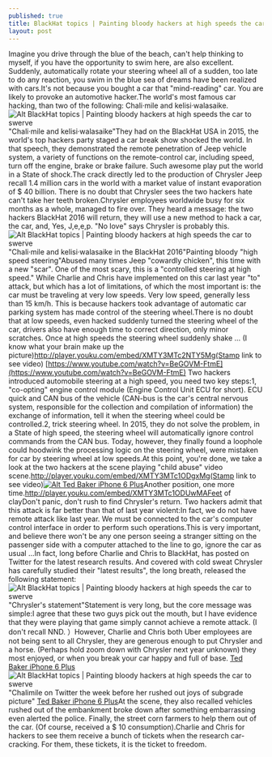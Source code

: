 ```yaml
---
published: true
title: BlackHat topics | Painting bloody hackers at high speeds the car to swerve
layout: post
---
```

Imagine you drive through the blue of the beach, can\'t help thinking to myself, if you have the opportunity to swim here, are also excellent. Suddenly, automatically rotate your steering wheel all of a sudden, too late to do any reaction, you swim in the blue sea of dreams have been realized with cars.It\'s not because you bought a car that \"mind-reading\" car. You are likely to provoke an automotive hacker.The world\'s most famous car hacking, than two of the following: Chali·mile and kelisi·walasaike.![Alt BlackHat topics | Painting bloody hackers at high speeds the car to swerve](https://c1.staticflickr.com/9/8433/28693036421_f8b709d8ff_z.jpg)\"Chali·mile and kelisi·walasaike\"They had on the BlackHat USA in 2015, the world\'s top hackers party staged a car break show shocked the world. In that speech, they demonstrated the remote penetration of Jeep vehicle system, a variety of functions on the remote-control car, including speed, turn off the engine, brake or brake failure. Such awesome play put the world in a State of shock.The crack directly led to the production of Chrysler Jeep recall 1.4 million cars in the world with a market value of instant evaporation of $ 40 billion. There is no doubt that Chrysler sees the two hackers hate can\'t take her teeth broken.Chrysler employees worldwide busy for six months as a whole, managed to fire over. They heard a message: the two hackers BlackHat 2016 will return, they will use a new method to hack a car, the car, and, Yes, J,e,e,p. \"No love\" says Chrysler is probably this.![Alt BlackHat topics | Painting bloody hackers at high speeds the car to swerve](https://c1.staticflickr.com/9/8669/28485826840_d30ac52010_b.jpg)\"Chali·mile and kelisi·walasaike in the BlackHat 2016\"Painting bloody \"high speed steering\"Abused many times Jeep \"cowardly chicken\", this time with a new \"scar\". One of the most scary, this is a \"controlled steering at high speed.\" While Charlie and Chris have implemented on this car last year \"to\" attack, but which has a lot of limitations, of which the most important is: the car must be traveling at very low speeds. Very low speed, generally less than 15 km/h. This is because hackers took advantage of automatic car parking system has made control of the steering wheel.There is no doubt that at low speeds, even hacked suddenly turned the steering wheel of the car, drivers also have enough time to correct direction, only minor scratches. Once at high speeds the steering wheel suddenly shake ... (I know what your brain make up the picture)http://player.youku.com/embed/XMTY3MTc2NTY5Mg(Stamp link to see video) [https://www.youtube.com/watch?v=BeGOVM-FtmE](https://www.youtube.com/watch?v=BeGOVM-FtmE) Two hackers introduced automobile steering at a high speed, you need two key steps:1, \"co-opting\" engine control module (Engine Control Unit ECU for short). ECU quick and CAN bus of the vehicle (CAN-bus is the car\'s central nervous system, responsible for the collection and compilation of information) the exchange of information, tell it when the steering wheel could be controlled.2, trick steering wheel. In 2015, they do not solve the problem, in a State of high speed, the steering wheel will automatically ignore control commands from the CAN bus. Today, however, they finally found a loophole could hoodwink the processing logic on the steering wheel, were mistaken for car by steering wheel at low speeds.At this point, you\'re done, we take a look at the two hackers at the scene playing \"child abuse\" video scene.http://player.youku.com/embed/XMTY3MTc1ODgxMg(Stamp link to see video)[![Alt Ted Baker iPhone 6 Plus](http://www.nodcase.com/images/large/i6plus/ted_baker_i6p1209_lrg.jpg)](http://www.nodcase.com/ted-baker-iphone-6-plus-case-tanalia-oil-blossom-p-4468.html)Another position, one more time.http://player.youku.com/embed/XMTY3MTc1ODUwMAFeet of clayDon\'t panic, don\'t rush to find Chrysler\'s return. Two hackers admit that this attack is far better than that of last year violent:In fact, we do not have remote attack like last year. We must be connected to the car\'s computer control interface in order to perform such operations.This is very important, and believe there won\'t be any one person seeing a stranger sitting on the passenger side with a computer attached to the line to go, ignore the car as usual ...In fact, long before Charlie and Chris to BlackHat, has posted on Twitter for the latest research results. And covered with cold sweat Chrysler has carefully studied their \"latest results\", the long breath, released the following statement:![Alt BlackHat topics | Painting bloody hackers at high speeds the car to swerve](https://c1.staticflickr.com/9/8340/28152601244_2da5eb2771_z.jpg)\"Chrysler\'s statement\"Statement is very long, but the core message was simple:I agree that these two guys pick out the mouth, but I have evidence that they were playing that game simply cannot achieve a remote attack. (I don\'t recall NND. ）However, Charlie and Chris both Uber employees are not being sent to all Chrysler, they are generous enough to put Chrysler and a horse. (Perhaps hold zoom down with Chrysler next year unknown) they most enjoyed, or when you break your car happy and full of base. [Ted Baker iPhone 6 Plus](http://www.npr.org/2016/04/22/474833859/whats-a-better-way-to-talk-about-abortion)![Alt BlackHat topics | Painting bloody hackers at high speeds the car to swerve](https://c1.staticflickr.com/9/8565/28485841780_9991ef5086_z.jpg)\"Chalimile on Twitter the week before her rushed out joys of subgrade picture\" [Ted Baker iPhone 6 Plus](http://www.nodcase.com/ted-baker-iphone-6-plus-case-tanalia-oil-blossom-p-4468.html)At the scene, they also recalled vehicles rushed out of the embankment broke down after something embarrassing even alerted the police. Finally, the street corn farmers to help them out of the car. (Of course, received a $ 10 consumption).Charlie and Chris for hackers to see them receive a bunch of tickets when the research car-cracking. For them, these tickets, it is the ticket to freedom.